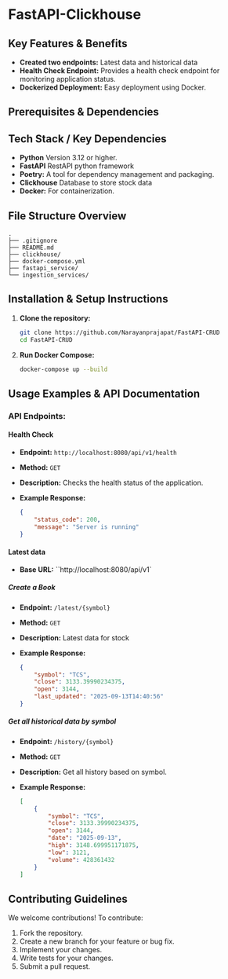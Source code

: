 # FastAPI-Clickhouse

## Key Features & Benefits

- **Created two endpoints:** Latest data and historical data
- **Health Check Endpoint:** Provides a health check endpoint for monitoring application status.
- **Dockerized Deployment:** Easy deployment using Docker.
## Prerequisites & Dependencies


## Tech Stack / Key Dependencies

-   **Python** Version 3.12 or higher.
-   **FastAPI** RestAPI python framework
-   **Poetry:** A tool for dependency management and packaging.
-   **Clickhouse** Database to store stock data
-   **Docker:** For containerization.


## File Structure Overview

```text
.
├── .gitignore
├── README.md
├── clickhouse/
├── docker-compose.yml
├── fastapi_service/
└── ingestion_services/
```


## Installation & Setup Instructions

1.  **Clone the repository:**

    ```bash
    git clone https://github.com/Narayanprajapat/FastAPI-CRUD
    cd FastAPI-CRUD
    ```

2.  **Run Docker Compose:**

    ```bash
    docker-compose up --build
    ```

## Usage Examples & API Documentation

### API Endpoints:

#### Health Check

-   **Endpoint:** `http://localhost:8080/api/v1/health`
-   **Method:** `GET`
-   **Description:** Checks the health status of the application.
-   **Example Response:**

    ```json
    {
        "status_code": 200,
        "message": "Server is running"
    }
    ```

#### Latest data

-   **Base URL:** ``http://localhost:8080/api/v1`

##### Create a Book

-   **Endpoint:** `/latest/{symbol}`
-   **Method:** `GET`
-   **Description:** Latest data for stock
-   **Example Response:**

    ```json
    {
        "symbol": "TCS",
        "close": 3133.39990234375,
        "open": 3144,
        "last_updated": "2025-09-13T14:40:56"
    }
    ```


##### Get all historical data by symbol

-   **Endpoint:** `/history/{symbol}`
-   **Method:** `GET`
-   **Description:** Get all history based on symbol.


-   **Example Response:**

    ```json
    [
        {
            "symbol": "TCS",
            "close": 3133.39990234375,
            "open": 3144,
            "date": "2025-09-13",
            "high": 3148.699951171875,
            "low": 3121,
            "volume": 428361432
        }
    ]
    ```

## Contributing Guidelines

We welcome contributions! To contribute:

1.  Fork the repository.
2.  Create a new branch for your feature or bug fix.
3.  Implement your changes.
4.  Write tests for your changes.
5.  Submit a pull request.
